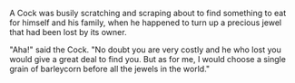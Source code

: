 A Cock was busily scratching and scraping about to find something
to eat for himself and his family, when he happened to turn up a
precious jewel that had been lost by its owner.

"Aha!" said the Cock. "No doubt you are very costly and he who
lost you would give a great deal to find you. But as for me, I
would choose a single grain of barleycorn before all the jewels
in the world."
